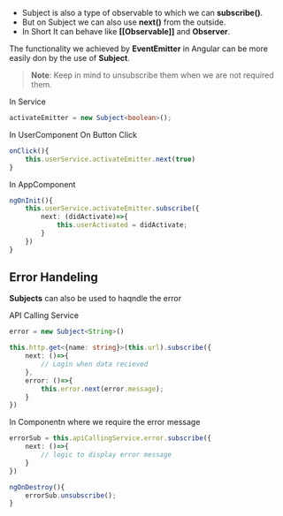 - Subject is also a type of observable to which we can **subscribe()**.
- But on Subject we can also use **next()** from the outside.
- In Short It can behave like **[[Observable]]** and **Observer**.

The functionality we achieved by **EventEmitter** in Angular can be more easily don by the use of **Subject**.

> **Note**: Keep in mind to unsubscribe them when we are not required them. 

In Service
```ts
activateEmitter = new Subject<boolean>();
```

In UserComponent On Button Click
```ts
onClick(){
	this.userService.activateEmitter.next(true)	
}
```

In AppComponent
```ts
ngOnInit(){
	this.userService.activateEmitter.subscribe({
		next: (didActivate)=>{
			this.userActivated = didActivate;
		}
	})
}
```

## Error Handeling

**Subjects** can also be used to haqndle the error

API Calling Service
```ts
error = new Subject<String>()

this.http.get<{name: string}>(this.url).subscribe({
	next: ()=>{
		// Login when data recieved
	},
	error: ()=>{
		this.error.next(error.message);
	}
})
```

In Componentn where we require the error message
```ts
errorSub = this.apiCallingService.error.subscribe({
	next: ()=>{
		// logic to display error message
	}
})

ngOnDestroy(){
	errorSub.unsubscribe();
}

```